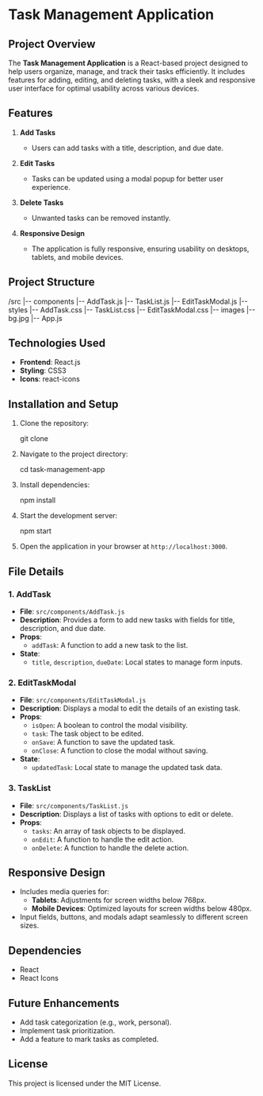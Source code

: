 # Task Management Application

## Project Overview
The **Task Management Application** is a React-based project designed to help users organize, manage, and track their tasks efficiently. It includes features for adding, editing, and deleting tasks, with a sleek and responsive user interface for optimal usability across various devices.

## Features
1. **Add Tasks**
   - Users can add tasks with a title, description, and due date.

2. **Edit Tasks**
   - Tasks can be updated using a modal popup for better user experience.

3. **Delete Tasks**
   - Unwanted tasks can be removed instantly.

4. **Responsive Design**
   - The application is fully responsive, ensuring usability on desktops, tablets, and mobile devices.


## Project Structure

/src
  |-- components
      |-- AddTask.js
      |-- TaskList.js
      |-- EditTaskModal.js
  |-- styles
      |-- AddTask.css
      |-- TaskList.css
      |-- EditTaskModal.css
  |-- images
      |-- bg.jpg
  |-- App.js


## Technologies Used
- **Frontend**: React.js
- **Styling**: CSS3
- **Icons**: react-icons

## Installation and Setup
1. Clone the repository:
   
   git clone <repository-url>
   

2. Navigate to the project directory:
   
   cd task-management-app
   

3. Install dependencies:
   
   npm install
   

4. Start the development server:
   
   npm start
   

5. Open the application in your browser at `http://localhost:3000`.

## File Details
### 1. AddTask
- **File**: `src/components/AddTask.js`
- **Description**: Provides a form to add new tasks with fields for title, description, and due date.
- **Props**:
  - `addTask`: A function to add a new task to the list.
- **State**:
  - `title`, `description`, `dueDate`: Local states to manage form inputs.

### 2. EditTaskModal
- **File**: `src/components/EditTaskModal.js`
- **Description**: Displays a modal to edit the details of an existing task.
- **Props**:
  - `isOpen`: A boolean to control the modal visibility.
  - `task`: The task object to be edited.
  - `onSave`: A function to save the updated task.
  - `onClose`: A function to close the modal without saving.
- **State**:
  - `updatedTask`: Local state to manage the updated task data.

### 3. TaskList
- **File**: `src/components/TaskList.js`
- **Description**: Displays a list of tasks with options to edit or delete.
- **Props**:
  - `tasks`: An array of task objects to be displayed.
  - `onEdit`: A function to handle the edit action.
  - `onDelete`: A function to handle the delete action.

## Responsive Design
- Includes media queries for:
  - **Tablets**: Adjustments for screen widths below 768px.
  - **Mobile Devices**: Optimized layouts for screen widths below 480px.
- Input fields, buttons, and modals adapt seamlessly to different screen sizes.

## Dependencies
- React
- React Icons

## Future Enhancements
- Add task categorization (e.g., work, personal).
- Implement task prioritization.
- Add a feature to mark tasks as completed.

## License
This project is licensed under the MIT License.



